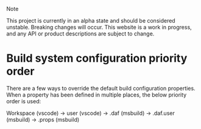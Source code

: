 > [!NOTE]
> This project is currently in an alpha state and should be considered unstable. Breaking changes will occur. This website is a work in progress, and any API or product descriptions are subject to change.
# Build system configuration priority order
There are a few ways to override the default build configuration properties. When a property has been defined in multiple places, the below priority order is used:

Workspace (vscode) → user (vscode) → .daf (msbuild) → .daf.user (msbuild) → .props (msbuild)